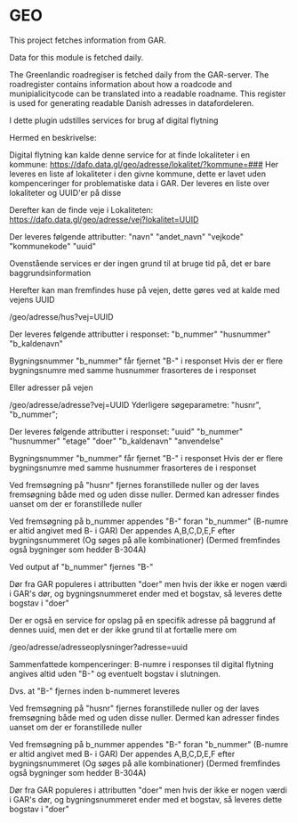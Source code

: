 GEO
============

This project fetches information from GAR.

Data for this module is fetched daily.

The Greenlandic roadregiser is fetched daily from the GAR-server.
The roadregister contains information about how a roadcode and munipialicitycode can be translated into a readable roadname.
This register is used for generating readable Danish adresses in datafordeleren.



I dette plugin udstilles services for brug af digital flytning

Hermed en beskrivelse:


Digital flytning kan kalde denne service for at finde lokaliteter i en kommune:
https://dafo.data.gl/geo/adresse/lokalitet/?kommune=###
Her leveres en liste af lokaliteter i den givne kommune, dette er lavet uden kompenceringer for problematiske data i GAR.
Der leveres en liste over lokaliteter og UUID'er på disse


Derefter kan de finde veje i Lokaliteten:
https://dafo.data.gl/geo/adresse/vej?lokalitet=UUID

Der leveres følgende attributter:
"navn"
"andet_navn"
"vejkode"
"kommunekode"
"uuid"


Ovenstående services er der ingen grund til at bruge tid på, det er bare baggrundsinformation



Herefter kan man fremfindes huse på vejen, dette gøres ved at kalde med vejens UUID

/geo/adresse/hus?vej=UUID

Der leveres følgende attributter i responset:
        "b_nummer"
        "husnummer"
        "b_kaldenavn"
       
Bygningsnummer "b_nummer" får fjernet "B-" i responset
Hvis der er flere bygningsnumre med samme husnummer frasorteres de i responset


       
Eller adresser på vejen

/geo/adresse/adresse?vej=UUID
Yderligere søgeparametre: "husnr", "b_nummer";

Der leveres følgende attributter i responset:
        "uuid"
        "b_nummer"
        "husnummer"
        "etage"
        "doer"
        "b_kaldenavn"
        "anvendelse"

       
       
Bygningsnummer "b_nummer" får fjernet "B-" i responset
Hvis der er flere bygningsnumre med samme husnummer frasorteres de i responset


Ved fremsøgning på "husnr" fjernes foranstillede nuller og der laves fremsøgning både med og uden disse nuller.
Dermed kan adresser findes uanset om der er foranstillede nuller

Ved fremsøgning på b_nummer appendes "B-" foran "b_nummer" (B-numre er altid angivet med B- i GAR)
Der appendes A,B,C,D,E,F efter bygningsnummeret (Og søges på alle kombinationer) (Dermed fremfindes også bygninger som hedder B-304A)

Ved output af "b_nummer" fjernes "B-"

Dør fra GAR populeres i attributten "doer" men
hvis der ikke er nogen værdi i GAR's dør, og bygningsnummeret ender med et bogstav, så leveres dette bogstav i "doer"




Der er også en service for opslag på en specifik adresse på baggrund af dennes uuid, men det er der ikke grund til at fortælle mere om

/geo/adresse/adresseoplysninger?adresse=uuid


Sammenfattede kompenceringer:
B-numre i responses til digital flytning angives altid uden "B-" og eventuelt bogstav i slutningen.

Dvs. at "B-" fjernes inden b-nummeret leveres


Ved fremsøgning på "husnr" fjernes foranstillede nuller og der laves fremsøgning både med og uden disse nuller.
Dermed kan adresser findes uanset om der er foranstillede nuller

Ved fremsøgning på b_nummer appendes "B-" foran "b_nummer" (B-numre er altid angivet med B- i GAR)
Der appendes A,B,C,D,E,F efter bygningsnummeret (Og søges på alle kombinationer) (Dermed fremfindes også bygninger som hedder B-304A)


Dør fra GAR populeres i attributten "doer" men
hvis der ikke er nogen værdi i GAR's dør, og bygningsnummeret ender med et bogstav, så leveres dette bogstav i "doer"

